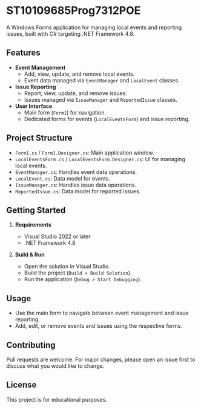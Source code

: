 # ST10109685Prog7312POE

A Windows Forms application for managing local events and reporting issues, built with C# targeting .NET Framework 4.8.

## Features

- **Event Management**
  - Add, view, update, and remove local events.
  - Event data managed via `EventManager` and `LocalEvent` classes.
- **Issue Reporting**
  - Report, view, update, and remove issues.
  - Issues managed via `IssueManager` and `ReportedIssue` classes.
- **User Interface**
  - Main form (`Form1`) for navigation.
  - Dedicated forms for events (`LocalEventsForm`) and issue reporting.

## Project Structure

- `Form1.cs` / `Form1.Designer.cs`: Main application window.
- `LocalEventsForm.cs` / `LocalEventsForm.Designer.cs`: UI for managing local events.
- `EventManager.cs`: Handles event data operations.
- `LocalEvent.cs`: Data model for events.
- `IssueManager.cs`: Handles issue data operations.
- `ReportedIssue.cs`: Data model for reported issues.

## Getting Started

1. **Requirements**
   - Visual Studio 2022 or later
   - .NET Framework 4.8

2. **Build & Run**
   - Open the solution in Visual Studio.
   - Build the project (`Build > Build Solution`).
   - Run the application (`Debug > Start Debugging`).

## Usage

- Use the main form to navigate between event management and issue reporting.
- Add, edit, or remove events and issues using the respective forms.

## Contributing

Pull requests are welcome. For major changes, please open an issue first to discuss what you would like to change.

## License

This project is for educational purposes.
